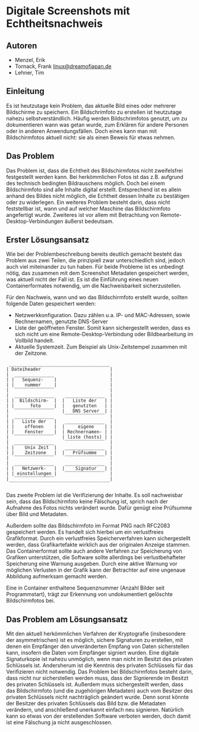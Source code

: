# Digitale Screenshots mit Echtheitsnachweis

## Autoren
* Menzel, Erik
* Tornack, Frank <linux@dreamofjapan.de>
* Lehner, Tim

## Einleitung
Es ist heutzutage kein Problem, das aktuelle Bild eines oder mehrerer Bildschirme zu speichern. 
Ein Bildschrimfoto zu erstellen ist heutzutage nahezu selbstverständlich. Häufig werden Bildschrimfotos genutzt, 
um zu dokumentieren wann was getan wurde, zum Erklären für andere Personen oder in anderen Anwendungsfällen. 
Doch eines kann man mit Bildschirmfotos aktuell nicht: sie als einen Beweis für etwas nehmen.

## Das Problem
Das Problem ist, dass die Echtheit des Bildschirmfotos nicht zweifelsfrei festgestellt werden kann. Bei herkömmlichen Fotos ist das z.B. aufgrund des technisch bedingten Bildrauschens möglich.
Doch bei einem Bildschirmfoto sind alle Inhalte digital erstellt. Entsprechend ist es allein anhand des Bildes nicht möglich, die Echtheit dessen Inhalte zu bestätigen oder zu widerlegen.
Ein weiteres Problem besteht darin, dass nicht feststellbar ist, wann und auf welcher Maschine das Bildschirmfoto angefertigt wurde. Zweiteres ist vor allem mit Betrachtung von Remote-Desktop-Verbindungen äußerst bedeutsam.

## Erster Lösungsansatz
Wie bei der Problembeschreibung bereits deutlich gemacht besteht das Problem aus zwei Teilen, die prinzipiell zwar unterschiedlich sind, jedoch auch viel miteinander zu tun haben.
Für beide Probleme ist es unbedingt nötig, das zusammen mit dem Screenshot Metadaten gespeichert werden, was aktuell nicht der Fall ist. 
Es ist die Einführung eines neuen Containerformates notwendig, um die Nachweisbarkeit sicherzustellen.

Für den Nachweis, wann und wo das Bildschirmfoto erstellt wurde, sollten folgende Daten gespeichert werden:
* Netzwerkkonfiguration. Dazu zählen u.a. IP- und MAC-Adressen, sowie Rechnernamen, genutzte DNS-Server
* Liste der geöffneten Fenster. Somit kann sichergestellt werden, dass es sich nicht um eine Remote-Desktop-Verbindung oder Bildbearbeitung im Vollbild handelt. 
* Aktuelle Systemzeit. Zum Beispiel als Unix-Zeitstempel zusammen mit der Zeitzone.

```
 ______________________________________
| Dateiheader                          |
|  _______________                     |
| |   Sequenz-    |                    |
| |    nummer     |                    |
|  ‾‾‾‾‾‾‾‾‾‾‾‾‾‾‾                     |
|  _______________    _______________  |
| |  Bildschirm-  |  |   Liste der   | |
| |      foto     |  |   genutzten   | |
|  ‾‾‾‾‾‾‾‾‾‾‾‾‾‾‾   |   DNS Server  | |
|  _______________    ‾‾‾‾‾‾‾‾‾‾‾‾‾‾‾  |
| |   Liste der   |   _______________  |
| |    offenen    |  |     eigene    | |
| |    Fenster    |  | Rechnernamen- | |
|  ‾‾‾‾‾‾‾‾‾‾‾‾‾‾‾   | liste (hosts) | |
|  _______________    ‾‾‾‾‾‾‾‾‾‾‾‾‾‾‾  |
| |    Unix Zeit  |   _______________  |
| |    Zeitzone   |  |   Prüfsumme   | |
|  ‾‾‾‾‾‾‾‾‾‾‾‾‾‾‾    ‾‾‾‾‾‾‾‾‾‾‾‾‾‾‾  |
|  _______________    _______________  |
| |   Netzwerk-   |  |    Signatur   | |
| | einstellungen |   ‾‾‾‾‾‾‾‾‾‾‾‾‾‾‾  |
|  ‾‾‾‾‾‾‾‾‾‾‾‾‾‾‾                     |
 ‾‾‾‾‾‾‾‾‾‾‾‾‾‾‾‾‾‾‾‾‾‾‾‾‾‾‾‾‾‾‾‾‾‾‾‾‾‾
```

Das zweite Problem ist die Verifizierung der Inhalte. Es soll nachweisbar sein, dass das Bildschirmfoto keine Fälschung ist, sprich nach der Aufnahme des Fotos nichts verändert wurde. Dafür genügt eine Prüfsumme über Bild und Metadaten.

Außerdem sollte das Bildschirmfoto im Format PNG nach RFC2083 gespeichert werden. Es handelt sich hierbei um ein verlustfreies Grafikformat. Durch ein verlustfreies Speicherverfahren kann sichergestellt werden, dass Grafikartefakte wirklich aus der originalen Anzeige stammen.
Das Containerformat sollte auch andere Verfahren zur Speicherung von Grafiken unterstützen, die Software sollte allerdings bei verlustbehafteter Speicherung eine Warnung ausgeben. 
Durch eine aktive Warnung vor möglichen Verlusten in der Grafik kann der Betrachter auf eine ungenaue Abbildung aufmerksam gemacht werden.

Eine in Container enthaltene Sequenznummer (Anzahl Bilder seit Programmstart), trägt zur Erkennung von undokumentiert gelöschte Bildschirmfotos bei.

## Das Problem am Lösungsansatz
Mit den aktuell herkömmlichen Verfahren der Kryptografie (insbesondere der asymmetrischen) ist es möglich, sichere Signaturen zu erstellen, mit denen ein Empfänger den unveränderten Empfang von Daten sicherstellen kann, insofern die Daten vom Empfänger signiert wurden. Eine digitale Signaturkopie ist nahezu unmöglich, wenn man nicht im Besitzt des privaten Schlüssels ist. Andersherum ist die Kenntnis des privaten Schlüssels für das Verifizieren nicht notwendig.
Das Problem bei Bildschirmfotos besteht darin, dass nicht nur sicherstellen werden muss, dass der Signierende im Besitzt des privaten Schlüssels ist. Außerdem muss sichergestellt werden, dass das Bildschirmfoto (und die zugehörigen Metadaten) auch vom Besitzer des privaten Schlüssels nicht nachträglich geändert wurde. Denn sonst könnte der Besitzer des privaten Schlüssels das Bild bzw. die Metadaten verändern, und anschließend unerkannt einfach neu signieren.
Natürlich kann so etwas von der erstellenden Software verboten werden, doch damit ist eine Fälschung ja nicht ausgeschlossen.
